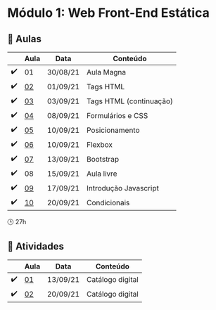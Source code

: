 # Módulo 1: Web Front-End Estática

## :blue_book: Aulas

|                    | Aula                | Data     | Conteúdo                |
| ------------------ | ------------------- | -------- | ----------------------- |
| :heavy_check_mark: | 01                  | 30/08/21 | Aula Magna              |
| :heavy_check_mark: | [02](aulas/aula_02) | 01/09/21 | Tags HTML               |
| :heavy_check_mark: | [03](aulas/aula_03) | 03/09/21 | Tags HTML (continuação) |
| :heavy_check_mark: | [04](aulas/aula_04) | 08/09/21 | Formulários e CSS       |
| :heavy_check_mark: | [05](aulas/aula_05) | 10/09/21 | Posicionamento          |
| :heavy_check_mark: | [06](aulas/aula_06) | 10/09/21 | Flexbox                 |
| :heavy_check_mark: | [07](aulas/aula_07) | 13/09/21 | Bootstrap               |
| :heavy_check_mark: | 08                  | 15/09/21 | Aula livre              |
| :heavy_check_mark: | [09](aulas/aula_09) | 17/09/21 | Introdução Javascript   |
| :heavy_check_mark: | [10](aulas/aula_10) | 20/09/21 | Condicionais            |

:clock3: 27h

## :pencil: Atividades

|                    | Aula                          | Data     | Conteúdo         |
| ------------------ | ----------------------------- | -------- | ---------------- |
| :heavy_check_mark: | [01](atividades/atividade_01) | 13/09/21 | Catálogo digital |
| :heavy_check_mark: | [02](atividades/atividade_02) | 20/09/21 | Catálogo digital |
